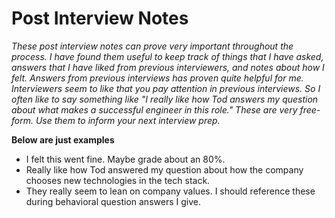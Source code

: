 # Post Interview Notes
*These post interview notes can prove very important throughout the process. I have found them useful to keep track 
of things that I have asked, answers that I have liked from previous interviewers, and notes about how I felt. Answers 
from previous interviews has proven quite helpful for me. Interviewers seem to like that you pay attention in previous 
interviews. So I often like to say something like "I really like how Tod answers my question about what makes a successful
engineer in this role." These are very free-form. Use them to inform your next interview prep.*

**Below are just examples**
- I felt this went fine. Maybe grade about an 80%.
- Really like how Tod answered my question about how the company chooses new technologies in the tech stack.
- They really seem to lean on company values. I should reference these during behavioral question answers I give.